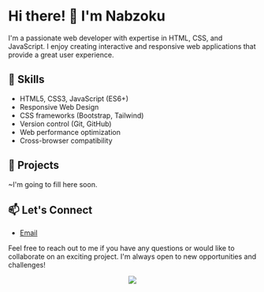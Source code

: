 <h1> Hi there! 👋 I'm Nabzoku</h1>
<p>
I'm a passionate web developer with expertise in HTML, CSS, and JavaScript. I enjoy creating interactive and responsive web applications that provide a great user experience.

<h2> 🚀 Skills</h2>

- HTML5, CSS3, JavaScript (ES6+)
- Responsive Web Design
- CSS frameworks (Bootstrap, Tailwind)
- Version control (Git, GitHub)
- Web performance optimization
- Cross-browser compatibility

<h2> 🔭 Projects</h2>

~I'm going to fill here soon.

 <h2> 📫 Let's Connect</h2>

- [Email](mailto:batuhanpinar97@gmail.com)

Feel free to reach out to me if you have any questions or would like to collaborate on an exciting project. I'm always open to new opportunities and challenges!
</p>
<p align="center" width="100%">
<img src="https://streak-stats.demolab.com?user=Nabzoku&border_radius=4&date_format=j%20M%5B%20Y%5D&stroke=000000&currStreakLabel=8B0000&background=F1F1F1&sideLabels=8B0000&dates=8B0000C6&ring=8B0000&fire=8B0000&currStreakNum=8B0000&sideNums=8B0000)](https://git.io/streak-stats">
</p>
